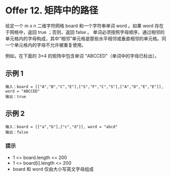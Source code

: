 # Offer 12. 矩阵中的路径

给定一个 m x n 二维字符网格 board 和一个字符串单词 word 。如果 word 存在于网格中，返回 true ；否则，返回 false 。
单词必须按照字母顺序，通过相邻的单元格内的字母构成，其中“相邻”单元格是那些水平相邻或垂直相邻的单元格。同一个单元格内的字母不允许被重复使用。


例如，在下面的 3×4 的矩阵中包含单词 "ABCCED"（单词中的字母已标出）。


## 示例 1

```
输入：board = [["A","B","C","E"],["S","F","C","S"],["A","D","E","E"]], word = "ABCCED"
输出：true
```

## 示例 2

```
输入：board = [["a","b"],["c","d"]], word = "abcd"
输出：false
```


### 提示

- 1 <= board.length <= 200
- 1 <= board[i].length <= 200
- board 和 word 仅由大小写英文字母组成
